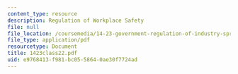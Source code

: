 ```yaml
---
content_type: resource
description: Regulation of Workplace Safety
file: null
file_location: /coursemedia/14-23-government-regulation-of-industry-spring-2003/e9768413f981bc0558640ae30f7724ad_1423class22.pdf
file_type: application/pdf
resourcetype: Document
title: 1423class22.pdf
uid: e9768413-f981-bc05-5864-0ae30f7724ad
---
```

